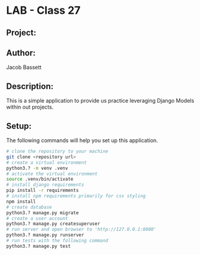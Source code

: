# LAB - Class 27

## Project:


## Author:
Jacob Bassett

## Description:

This is a simple application to provide us practice leveraging Django Models within out projects.

## Setup:

The following commands will help you set up this application.

```bash
# clone the repository to your machine
git clone <repository url>
# create a virtual environment
python3.? -m venv .venv
# activate the virtual environment
source .venv/bin/activate
# install django requirements
pip install -r requirements
# install npm requirements primarily for css styling
npm install
# create database 
python3.? manage.py migrate
# create a user account
python3.? manage.py createsuperuser
# run server and open browser to 'http://127.0.0.1:8000'
python3.? manage.py runserver
# run tests with the following command
python3.? manage.py test
``` 